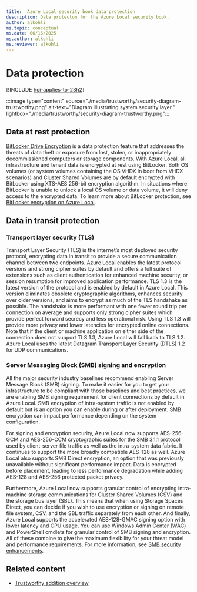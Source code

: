```yaml
---
title:  Azure Local security book data protection
description: Data protecton for the Azure Local security book.
author: alkohli
ms.topic: conceptual
ms.date: 06/16/2025
ms.author: alkohli
ms.reviewer: alkohli
---
```


# Data protection

[!INCLUDE [hci-applies-to-23h2](../includes/hci-applies-to-23h2.md)]

:::image type="content" source="./media/trustworthy/security-diagram-trustworthy.png" alt-text="Diagram illustrating system security layer." lightbox="./media/trustworthy/security-diagram-trustworthy.png":::

## Data at rest protection

[BitLocker Drive Encryption](/windows/security/operating-system-security/data-protection/bitlocker/) is a data protection feature that addresses the threats of data theft or exposure from lost, stolen, or inappropriately decommissioned computers or storage components. With Azure Local, all infrastructure and tenant data is encrypted at rest using BitLocker. Both OS volumes (or system volumes containing the OS VHDX in boot from VHDX scenarios) and Cluster Shared Volumes are by default encrypted with BitLocker using XTS-AES 256-bit encryption algorithm. In situations where BitLocker is unable to unlock a local OS volume or data volume, it will deny access to the encrypted data. To learn more about BitLocker protection, see [BitLocker encryption on Azure Local](../manage/manage-bitlocker.md).

## Data in transit protection

### Transport layer security (TLS)

Transport Layer Security (TLS) is the internet’s most deployed security protocol, encrypting data in transit to provide a secure communication channel between two endpoints. Azure Local enables the latest protocol versions and strong cipher suites by default and offers a full suite of extensions such as client authentication for enhanced machine security, or session resumption for improved application performance. TLS 1.3 is the latest version of the protocol and is enabled by default in Azure Local. This version eliminates obsolete cryptographic algorithms, enhances security over older versions, and aims to encrypt as much of the TLS handshake as possible. The handshake is more performant with one fewer round trip per connection on average and supports only strong cipher suites which provide perfect forward secrecy and less operational risk. Using TLS 1.3 will provide more privacy and lower latencies for encrypted online connections. Note that if the client or machine application on either side of the connection does not support TLS 1.3, Azure Local will fall back to TLS 1.2. Azure Local uses the latest Datagram Transport Layer Security (DTLS) 1.2 for UDP communications.

### Server Messaging Block (SMB) signing and encryption

All the major security industry baselines recommend enabling Server Message Block (SMB) signing. To make it easier for you to get your infrastructure to be compliant with those baselines and best practices, we are enabling SMB signing requirement for client connections by default in Azure Local. SMB encryption of intra-system traffic is not enabled by default but is an option you can enable during or after deployment. SMB encryption can impact performance depending on the system configuration.

For signing and encryption security, Azure Local now supports AES-256-GCM and AES-256-CCM cryptographic suites for the SMB 3.1.1 protocol used by client-server file traffic as well as the intra-system data fabric. It continues to support the more broadly compatible AES-128 as well. Azure Local also supports SMB Direct encryption, an option that was previously unavailable without significant performance impact. Data is encrypted before placement, leading to less performance degradation while adding AES-128 and AES-256 protected packet privacy.

Furthermore, Azure Local now supports granular control of encrypting intra-machine storage communications for Cluster Shared Volumes (CSV) and the storage bus layer (SBL). This means that when using Storage Spaces Direct, you can decide if you wish to use encryption or signing on remote file system, CSV, and the SBL traffic separately from each other. And finally, Azure Local supports the accelerated AES-128-GMAC signing option with lower latency and CPU usage. You can use Windows Admin Center (WAC) and PowerShell cmdlets for granular control of SMB signing and encryption. All of these combine to give the maximum flexibility for your threat model and performance requirements. For more information, see [SMB security enhancements](/windows-server/storage/file-server/smb-security).

## Related content

- [Trustworthy addition overview](trustworthy-addition-overview.md)
